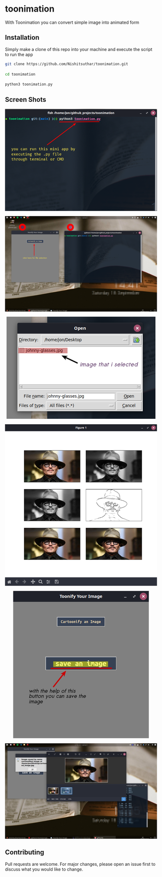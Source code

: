 # toonimation

With Toonimation you can convert simple image into animated form

## Installation

Simply make a clone of this repo into your machine and execute the script to run the app

```bash
git clone https://github.com/Nishitsuthar/toonimation.git

cd toonimation

python3 toonimation.py
```

## Screen Shots
<p align="center">
  <img src="https://github.com/Nishitsuthar/toonimation/blob/main/Screen%20Shots/1.png">
</p>


![SS_2](https://github.com/Nishitsuthar/toonimation/blob/main/Screen%20Shots/2.png)


<p align="center">
  <img src="https://github.com/Nishitsuthar/toonimation/blob/main/Screen%20Shots/3.png">
</p>


<p align="center">
  <img src="https://github.com/Nishitsuthar/toonimation/blob/main/Screen%20Shots/4.png">
</p>

<p align="center">
  <img src="https://github.com/Nishitsuthar/toonimation/blob/main/Screen%20Shots/5.png">
</p>


![SS_6](https://github.com/Nishitsuthar/toonimation/blob/main/Screen%20Shots/6.png)


## Contributing
Pull requests are welcome. For major changes, please open an issue first to discuss what you would like to change.
